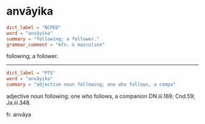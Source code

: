 # anvāyika

``` toml
dict_label = "NCPED"
word = "anvāyika"
summary = "following; a follower."
grammar_comment = "mfn. & masculine"
```

following; a follower.

--------------------

``` toml
dict_label = "PTS"
word = "anvāyika"
summary = "adjective noun following; one who follows, a compa"
```

adjective noun following; one who follows, a companion DN.iii.169; Cnd.59; Ja.iii.348.

fr. anvāya

